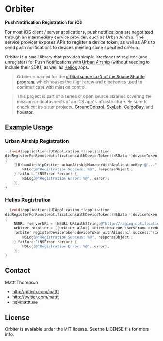 Orbiter
=======
**Push Notification Registration for iOS**

For most iOS client / server applications, push notifications are negotiated through an intermediary service provider, such as [Urban Airship](http://urbanairship.com). The service provider exposes APIs to register a device token, as well as APIs to send push notifications to devices meeting some specified criteria.

Orbiter is a small library that provides simple interfaces to register (and unregister) for Push Notifications with [Urban Airship](http://urbanairship.com) (without needing to include their SDK), as well as [Helios](http://helios.io) apps.

> Orbiter is named for the [orbital space craft of the Space Shuttle program](http://en.wikipedia.org/wiki/Space_Shuttle_orbiter), which houses the flight crew and electronics used to communicate with mission control.

> This project is part of a series of open source libraries covering the mission-critical aspects of an iOS app's infrastructure. Be sure to check out its sister projects: [GroundControl](https://github.com/mattt/GroundControl), [SkyLab](https://github.com/mattt/SkyLab), [CargoBay](https://github.com/mattt/CargoBay), and [houston](https://github.com/mattt/houston).

## Example Usage

### Urban Airship Registration

```objective-c
- (void)application:(UIApplication *)application
didRegisterForRemoteNotificationsWithDeviceToken:(NSData *)deviceToken
{
    [[UrbanAirshipOrbiter urbanAirshipManagerWithApplicationKey:@"..." applicationSecret:@"..."] registerDeviceToken:deviceToken withAlias:nil success:^(id responseObject) {
        NSLog(@"Registration Success: %@", responseObject);
    } failure:^(NSError *error) {
        NSLog(@"Registration Error: %@", error);
    }];
}
```

### Helios Registration

```objective-c
- (void)application:(UIApplication *)application
didRegisterForRemoteNotificationsWithDeviceToken:(NSData *)deviceToken
{
    NSURL *serverURL = [NSURL URLWithString:@"http://raging-notification-3556.herokuapp.com/"];
    Orbiter *orbiter = [[Orbiter alloc] initWithBaseURL:serverURL credential:nil];
    [orbiter registerDeviceToken:deviceToken withAlias:nil success:^(id responseObject) {
        NSLog(@"Registration Success: %@", responseObject);
    } failure:^(NSError *error) {
        NSLog(@"Registration Error: %@", error);
    }];
}
```

## Contact

Mattt Thompson

- http://github.com/mattt
- http://twitter.com/mattt
- m@mattt.me

## License

Orbiter is available under the MIT license. See the LICENSE file for more info.
